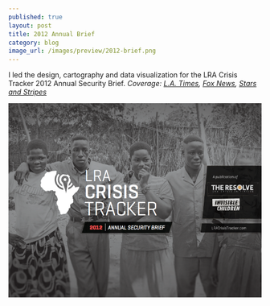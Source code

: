 ```yaml
---
published: true
layout: post
title: 2012 Annual Brief
category: blog
image_url: /images/preview/2012-brief.png
---
```


I led the design, cartography and data visualization for the LRA Crisis Tracker 2012 Annual Security Brief. *Coverage: [L.A. Times](http://www.latimes.com/news/world/worldnow/la-fg-wn-killings-kony-lords-resistance-army-20130207,0,6738399.story), [Fox News](http://www.foxnews.com/world/2013/02/04/central-african-rebel-group-lra-losing-fighters-as-us-african-troops-encourage/), [Stars and Stripes](http://www.stripes.com/news/africa/group-tracking-lra-sees-defections-weakening-rebel-force-1.206474)*

[<img src="/images/2012.png">](http://www.theresolve.org/blog/archives/3071033980) 